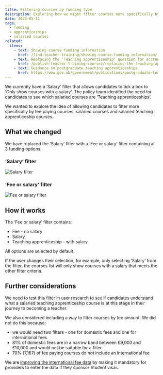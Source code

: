 ```yaml
---
title: Filtering courses by funding type
description: Exploring how we might filter courses more specifically by fee paying courses, salaried courses and salaried teaching apprenticeship courses
date: 2023-05-11
tags:
  - funding
  - apprenticeships
  - salaried courses
related:
  items:
    - text: Showing course funding information
      href: /find-teacher-training/showing-course-funding-information/
    - text: Replacing the ‘Teaching apprenticeship’ question for accredited providers
      href: /publish-teacher-training-courses/replacing-the-teaching-apprenticeship-question-for-accredited-providers/
    - text: Guidance on postgraduate teaching apprenticeships
      href: https://www.gov.uk/government/publications/postgraduate-teaching-apprenticeships-funding-manual
---
```


We currently have a ‘Salary’ filter that allows candidates to tick a box to ‘Only show courses with a salary’. The policy team identified the need for candidates to see which salaried courses are ‘Teaching apprenticeships’.

We wanted to explore the idea of allowing candidates to filter more specifically by fee paying courses, salaried courses and salaried teaching apprenticeship courses.

## What we changed

We have replaced the ‘Salary’ filter with a ‘Fee or salary’ filter containing all 3 funding options.

### ‘Salary’ filter

![Salary filter](course-list-filter--salary.png "Filtering the course list by whether the course has a salary")

### ‘Fee or salary’ filter

![Fee or salary filter](course-list-filter--funding-type.png "Filtering the course by funding type: ‘Fee - no salary’, ‘Salary’ or ‘Teaching apprenticeship - with salary’")

## How it works

The ‘Fee or salary’ filter contains:

- Fee - no salary
- Salary
- Teaching apprenticeship - with salary

All options are selected by default.

If the user changes their selection, for example, only selecting ‘Salary’ from the filter, the courses list will only show courses with a salary that meets the other filter criteria.

## Further considerations

We need to test this filter in user research to see if candidates understand what a salaried teaching apprenticeship course is at this stage in their journey to becoming a teacher.

We also considered including a way to filter courses by fee amount. We did not do this because:

- we would need two filters - one for domestic fees and one for international fees
- 81% of domestic fees are in a narrow band between £9,000 and £10,000 and would not be suitable for a filter
- 70% (7,167) of fee paying courses do not include an international fee

We are [improving the international fee data](/publish-teacher-training-courses/making-international-fees-mandatory-for-providers-sponsoring-student-visas/) by making it mandatory for providers to enter the data if they sponsor Student visas.
